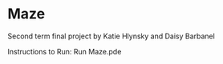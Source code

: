 # Maze
Second term final project by Katie Hlynsky and Daisy Barbanel

Instructions to Run: Run Maze.pde
